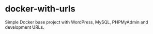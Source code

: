 # docker-with-urls
Simple Docker base project with WordPress, MySQL, PHPMyAdmin and development URLs.
